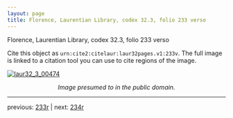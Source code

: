 ```yaml
---
layout: page
title: Florence, Laurentian Library, codex 32.3, folio 233 verso
---
```


Florence, Laurentian Library, codex 32.3, folio 233 verso

Cite this object as `urn:cite2:citelaur:laur32pages.v1:233v`.  The full image is linked to a citation tool you can use to cite regions of the image.

[![laur32_3_00474](http://www.homermultitext.org/iipsrv?IIIF=/project/homer/pyramidal/deepzoom/citelaur/laur32imgs/v1/laur32_3_00474.tif/full/800,/0/default.jpg)](http://www.homermultitext.org/ict2/?urn=urn:cite2:citelaur:laur32imgs.v1:laur32_3_00474) 

<p style="text-align: center; font-style: italic;">Image presumed to in the public domain.</p>

---

previous: [233r](../233r/) | next: [234r](../234r/)